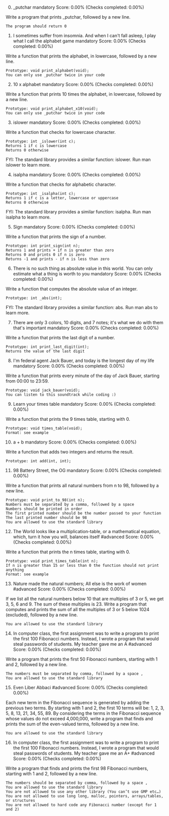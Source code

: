 
0. _putchar
mandatory
Score: 0.00% (Checks completed: 0.00%)

Write a program that prints _putchar, followed by a new line.

    The program should return 0

1. I sometimes suffer from insomnia. And when I can't fall asleep, I play what I call the alphabet game
mandatory
Score: 0.00% (Checks completed: 0.00%)

Write a function that prints the alphabet, in lowercase, followed by a new line.

    Prototype: void print_alphabet(void);
    You can only use _putchar twice in your code

2. 10 x alphabet
mandatory
Score: 0.00% (Checks completed: 0.00%)

Write a function that prints 10 times the alphabet, in lowercase, followed by a new line.

    Prototype: void print_alphabet_x10(void);
    You can only use _putchar twice in your code

3. islower
mandatory
Score: 0.00% (Checks completed: 0.00%)

Write a function that checks for lowercase character.

    Prototype: int _islower(int c);
    Returns 1 if c is lowercase
    Returns 0 otherwise

FYI: The standard library provides a similar function: islower. Run man islower to learn more.

4. isalpha
mandatory
Score: 0.00% (Checks completed: 0.00%)

Write a function that checks for alphabetic character.

    Prototype: int _isalpha(int c);
    Returns 1 if c is a letter, lowercase or uppercase
    Returns 0 otherwise

FYI: The standard library provides a similar function: isalpha. Run man isalpha to learn more.

5. Sign
mandatory
Score: 0.00% (Checks completed: 0.00%)

Write a function that prints the sign of a number.

    Prototype: int print_sign(int n);
    Returns 1 and prints + if n is greater than zero
    Returns 0 and prints 0 if n is zero
    Returns -1 and prints - if n is less than zero

6. There is no such thing as absolute value in this world. You can only estimate what a thing is worth to you
mandatory
Score: 0.00% (Checks completed: 0.00%)

Write a function that computes the absolute value of an integer.

    Prototype: int _abs(int);

FYI: The standard library provides a similar function: abs. Run man abs to learn more.

7. There are only 3 colors, 10 digits, and 7 notes; it's what we do with them that's important
mandatory
Score: 0.00% (Checks completed: 0.00%)

Write a function that prints the last digit of a number.

    Prototype: int print_last_digit(int);
    Returns the value of the last digit

8. I'm federal agent Jack Bauer, and today is the longest day of my life
mandatory
Score: 0.00% (Checks completed: 0.00%)

Write a function that prints every minute of the day of Jack Bauer, starting from 00:00 to 23:59.

    Prototype: void jack_bauer(void);
    You can listen to this soundtrack while coding :)

9. Learn your times table
mandatory
Score: 0.00% (Checks completed: 0.00%)

Write a function that prints the 9 times table, starting with 0.

    Prototype: void times_table(void);
    Format: see example
10. a + b
mandatory
Score: 0.00% (Checks completed: 0.00%)

Write a function that adds two integers and returns the result.

    Prototype: int add(int, int);

11. 98 Battery Street, the OG
mandatory
Score: 0.00% (Checks completed: 0.00%)

Write a function that prints all natural numbers from n to 98, followed by a new line.

    Prototype: void print_to_98(int n);
    Numbers must be separated by a comma, followed by a space
    Numbers should be printed in order
    The first printed number should be the number passed to your function
    The last printed number should be 98
    You are allowed to use the standard library

12. The World looks like a multiplication-table, or a mathematical equation, which, turn it how you will, balances itself
#advanced
Score: 0.00% (Checks completed: 0.00%)

Write a function that prints the n times table, starting with 0.

    Prototype: void print_times_table(int n);
    If n is greater than 15 or less than 0 the function should not print anything
    Format: see example

13. Nature made the natural numbers; All else is the work of women
#advanced
Score: 0.00% (Checks completed: 0.00%)

If we list all the natural numbers below 10 that are multiples of 3 or 5, we get 3, 5, 6 and 9. The sum of these multiples is 23. Write a program that computes and prints the sum of all the multiples of 3 or 5 below 1024 (excluded), followed by a new line.

    You are allowed to use the standard library


14. In computer class, the first assignment was to write a program to print the first 100 Fibonacci numbers. Instead, I wrote a program that would steal passwords of students. My teacher gave me an A
#advanced
Score: 0.00% (Checks completed: 0.00%)

Write a program that prints the first 50 Fibonacci numbers, starting with 1 and 2, followed by a new line.

    The numbers must be separated by comma, followed by a space , 
    You are allowed to use the standard library


15. Even Liber Abbaci
#advanced
Score: 0.00% (Checks completed: 0.00%)

Each new term in the Fibonacci sequence is generated by adding the previous two terms. By starting with 1 and 2, the first 10 terms will be: 1, 2, 3, 5, 8, 13, 21, 34, 55, 89. By considering the terms in the Fibonacci sequence whose values do not exceed 4,000,000, write a program that finds and prints the sum of the even-valued terms, followed by a new line.

    You are allowed to use the standard library


16. In computer class, the first assignment was to write a program to print the first 100 Fibonacci numbers. Instead, I wrote a program that would steal passwords of students. My teacher gave me an A+
#advanced
Score: 0.00% (Checks completed: 0.00%)

Write a program that finds and prints the first 98 Fibonacci numbers, starting with 1 and 2, followed by a new line.

    The numbers should be separated by comma, followed by a space ,
    You are allowed to use the standard library
    You are not allowed to use any other library (You can’t use GMP etc…)
    You are not allowed to use long long, malloc, pointers, arrays/tables, or structures
    You are not allowed to hard code any Fibonacci number (except for 1 and 2)


